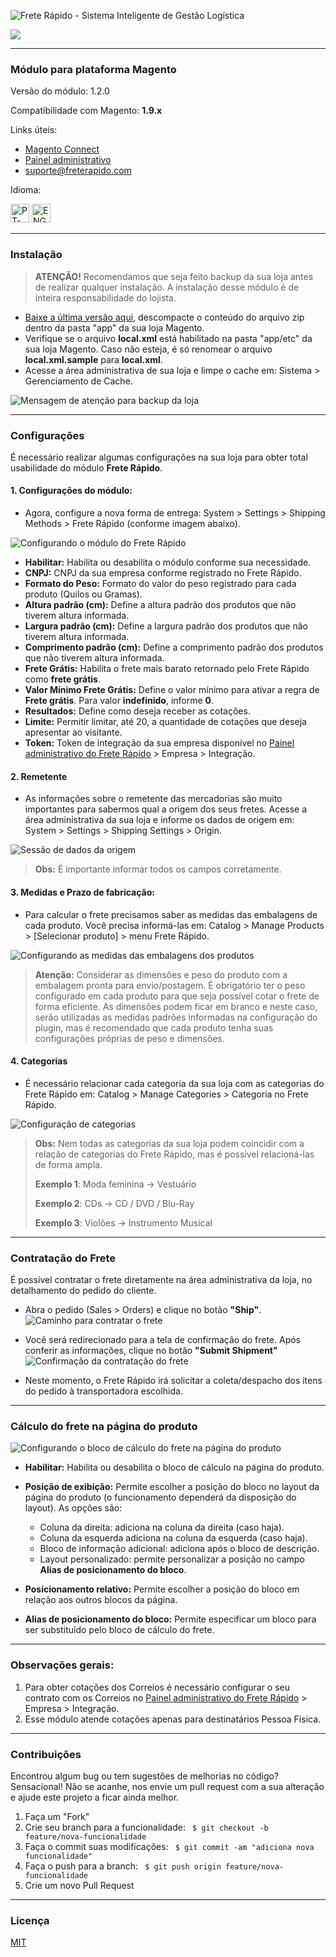 
![Frete Rápido - Sistema Inteligente de Gestão Logística](https://freterapido.com/imgs/frete_rapido.png)
<p>
    <a href="https://fr-slack.herokuapp.com" target="_blank">
        <img src="https://fr-slack.herokuapp.com/badge.svg">
    </a>
</p>
<hr>

### **Módulo para plataforma Magento**

Versão do módulo: 1.2.0

Compatibilidade com Magento: **1.9.x**

Links úteis:

- [Magento Connect][1]
- [Painel administrativo][2]
- [suporte@freterapido.com][3]


Idioma: 

[<img src="https://lipis.github.io/flag-icon-css/flags/4x3/br.svg" alt="PT-BR" height="30px" title="Portuguese-BR"/>][6] [<img src="https://lipis.github.io/flag-icon-css/flags/4x3/gb.svg" alt="ENG" height="30px" title="English"/>][7]

----------

### Instalação

>**<i class="icon-attention"></i> ATENÇÃO!** Recomendamos que seja feito backup da sua loja antes de realizar qualquer instalação. A instalação desse módulo é de inteira responsabilidade do lojista.


- [Baixe a última versão aqui][4],  descompacte o conteúdo do arquivo zip dentro da pasta "app" da sua loja Magento.
- Verifique se o arquivo **local.xml** está habilitado na pasta "app/etc" da sua loja Magento. Caso não esteja, é só renomear o arquivo **local.xml.sample** para **local.xml**.
- Acesse a área administrativa de sua loja e limpe o cache em: Sistema > Gerenciamento de Cache.

![Mensagem de atenção para backup da loja](app/code/community/Freterapido/Freterapido/docs/img/attention_2.png "#FicaDica ;&#41;")

----------

### Configurações

É necessário realizar algumas configurações na sua loja para obter total usabilidade do módulo **Frete Rápido**.

#### 1. Configurações do módulo:

- Agora, configure a nova forma de entrega: System > Settings > Shipping Methods > Frete Rápido (conforme imagem abaixo).

![Configurando o módulo do Frete Rápido](app/code/community/Freterapido/Freterapido/docs/img/extension_settings.PNG "Configurações do módulo")

- **Habilitar:** Habilita ou desabilita o módulo conforme sua necessidade.
- **CNPJ:** CNPJ da sua empresa conforme registrado no Frete Rápido.
- **Formato do Peso:** Formato do valor do peso registrado para cada produto (Quilos ou Gramas).
- **Altura padrão (cm):** Define a altura padrão dos produtos que não tiverem altura informada.
- **Largura padrão (cm):** Define a largura padrão dos produtos que não tiverem altura informada.
- **Comprimento padrão (cm):** Define a comprimento padrão dos produtos que não tiverem altura informada.
- **Frete Grátis:**  Habilita o frete mais barato retornado pelo Frete Rápido como **frete grátis**.
- **Valor Mínimo Frete Grátis:**  Define o valor mínimo para ativar a regra de **Frete grátis**. Para valor **indefinido**, informe **0**.
- **Resultados:** Define como deseja receber as cotações.
- **Limite:** Permitir limitar, até 20, a quantidade de cotações que deseja apresentar ao visitante.
- **Token:** Token de integração da sua empresa disponível no [Painel administrativo do Frete Rápido][2] > Empresa > Integração.

#### 2. Remetente

- As informações sobre o remetente das mercadorias são muito importantes para sabermos qual a origem dos seus fretes. Acesse a área administrativa da sua loja e informe os dados de origem em: System > Settings > Shipping Settings > Origin.

![Sessão de dados da origem](app/code/community/Freterapido/Freterapido/docs/img/origin_settings.PNG "Dados de origem")

> **Obs:** É importante informar todos os campos corretamente.

#### 3. Medidas e Prazo de fabricação:
- Para calcular o frete precisamos saber as medidas das embalagens de cada produto. Você precisa informá-las em: Catalog > Manage Products > [Selecionar produto] > menu Frete Rápido.

![Configurando as medidas das embalagens dos produtos](app/code/community/Freterapido/Freterapido/docs/img/iten_setting.PNG "Configuração de medidas dos produtos")

> **Atenção:** Considerar as dimensões e peso do produto com a embalagem pronta para envio/postagem.
> É obrigatório ter o peso configurado em cada produto para que seja possível cotar o frete de forma eficiente. As dimensões podem ficar em branco e neste caso, serão utilizadas as medidas padrões informadas na configuração do plugin, mas é recomendado que cada produto tenha suas configurações próprias de peso e dimensões.

#### 4. Categorias
- É necessário relacionar cada categoria da sua loja com as categorias do Frete Rápido em: Catalog > Manage Categories > Categoria no Frete Rápido.

![Configuração de categorias ](app/code/community/Freterapido/Freterapido/docs/img/categories_settings.PNG "Configuração de categorias")

> **Obs:** Nem todas as categorias da sua loja podem coincidir com a relação de categorias do Frete Rápido, mas é possível relacioná-las de forma ampla.
>
> **Exemplo 1**: Moda feminina -> Vestuário
>
> **Exemplo 2**: CDs -> CD / DVD / Blu-Ray
>
> **Exemplo 3**: Violões -> Instrumento Musical

--------

### Contratação do Frete
É possível contratar o frete diretamente na área administrativa da loja, no detalhamento do pedido do cliente.

* Abra o pedido (Sales > Orders) e clique no botão **"Ship"**.
![Caminho para contratar o frete](app/code/community/Freterapido/Freterapido/docs/img/order.png "Detalhamento do pedido")

* Você será redirecionado para a tela de confirmação do frete. Após conferir as informações, clique no botão **"Submit Shipment"**
![Confirmação da contratação do frete](app/code/community/Freterapido/Freterapido/docs/img/confirm_order.PNG "Detalhes do frete")
* Neste momento, o Frete Rápido irá solicitar a coleta/despacho dos itens do pedido à transportadora escolhida.

--------

### Cálculo do frete na página do produto
![Configurando o bloco de cálculo do frete na página do produto](app/code/community/Freterapido/Freterapido/docs/img/product_page_config.png "Configuração do bloco de cálculo do frete")

- **Habilitar:** Habilita ou desabilita o bloco de cálculo na página do produto.
- **Posição de exibição:** Permite escolher a posição do bloco no layout da página do produto (o funcionamento dependerá da disposição do layout). As opções são:
	- Coluna da direita: adiciona na coluna da direita (caso haja).
	- Coluna da esquerda adiciona na coluna da esquerda (caso haja).
	- Bloco de informação adicional: adiciona após o bloco de descrição.
	- Layout personalizado: permite personalizar a posição no campo **Alias de posicionamento do bloco**.

- **Posicionamento relativo:** Permite escolher a posição do bloco em relação aos outros blocos da página.
- **Alias de posicionamento do bloco:** Permite especificar um bloco para ser substituído pelo bloco de cálculo do frete.

--------

### Observações gerais:
1. Para obter cotações dos Correios é necessário configurar o seu contrato com os Correios no [Painel administrativo do Frete Rápido][2] > Empresa > Integração.
2. Esse módulo atende cotações apenas para destinatários Pessoa Física.

--------

### Contribuições
Encontrou algum bug ou tem sugestões de melhorias no código? Sensacional! Não se acanhe, nos envie um pull request com a sua alteração e ajude este projeto a ficar ainda melhor.

1. Faça um "Fork"
2. Crie seu branch para a funcionalidade: ` $ git checkout -b feature/nova-funcionalidade`
3. Faça o commit suas modificações: ` $ git commit -am "adiciona nova funcionalidade"`
4. Faça o push para a branch: ` $ git push origin feature/nova-funcionalidade`
5. Crie um novo Pull Request

--------

### Licença
[MIT][5]


[1]: https://www.magentocommerce.com/magento-connect/catalogsearch/result/?q=frete+r%C3%A1pido&pl=0 "Magento Connect"
[2]: https://freterapido.com/painel/?origin=github_magento "Painel do Frete Rápido"
[3]: mailto:suporte@freterapido.com "E-mail para a galera super gente fina :)"
[4]: https://github.com/freterapido/freterapido_magento/archive/master.zip
[5]: https://github.com/freterapido/freterapido_magento/blob/master/LICENSE
[6]: https://github.com/freterapido/freterapido_magento/blob/master/README.md
[7]: https://github.com/freterapido/freterapido_magento/blob/master/README_EN.md
